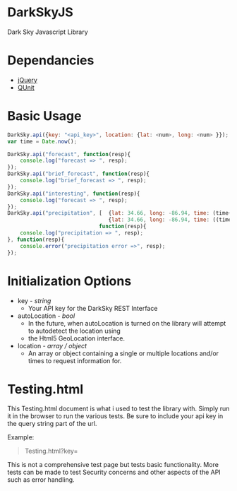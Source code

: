 DarkSkyJS
=========

Dark Sky Javascript Library

Dependancies
============
* [jQuery](http://www.jquery.com)
* [QUnit](http://www.qunitjs.com)

Basic Usage
===========
```javascript
DarkSky.api({key: "<api_key>", location: {lat: <num>, long: <num> }});
var time = Date.now();

DarkSky.api("forecast", function(resp){
	console.log("forecast => ", resp);
});
DarkSky.api("brief_forecast", function(resp){
	console.log("brief_forecast => ", resp);
});
DarkSky.api("interesting", function(resp){
	console.log("forecast => ", resp);
});
DarkSky.api("precipitation", [ 	{lat: 34.66, long: -86.94, time: (time+0)}, 
								{lat: 34.66, long: -86.94, time: ((time)+1*60*60*1000)} ], 
							 function(resp){
	console.log("precipitation => ", resp);
}, function(resp){
	console.error("precipitation error =>", resp);
});
```

Initialization Options
======================
* key  - _string_ 
  * Your API key for the DarkSky REST Interface
* autoLocation - _bool_
  * In the future, when autoLocation is turned on the library will attempt to autodetect the location using 
  * the Html5 GeoLocation interface.
* location - _array / object_
  * An array or object containing a single or multiple locations and/or times to request information for.

Testing.html
============
This Testing.html document is what i used to test the library with. Simply run it in the browser to run the 
various tests. Be sure to include your api key in the query string part of the url.

Example:
> Testing.html?key=<apikey>

This is not a comprehensive test page but tests basic functionality. More tests can be made to test Security
concerns and other aspects of the API such as error handling.